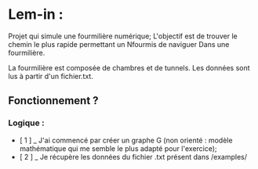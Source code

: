# Lem-in :

Projet qui simule une fourmilière numérique; 
L'objectif est de trouver le chemin le plus rapide permettant un Nfourmis de naviguer 
Dans une fourmilière.

La fourmilière est composée de chambres et de tunnels.
Les données sont lus à partir d'un fichier.txt.

## Fonctionnement ?

### Logique :

* [ 1 ] _ J'ai commencé par créer un graphe G (non orienté : modèle mathématique qui me semble le plus adapté pour l'exercice);
* [ 2 ] _ Je récupère les données du fichier .txt présent dans /examples/

